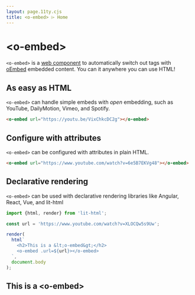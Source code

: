 ```yaml
---
layout: page.11ty.cjs
title: <o-embed> ⌲ Home
---
```


# &lt;o-embed>

`<o-embed>` is a [web component] to automatically switch out tags with [oEmbed]
embedded content. You can it anywhere you can use HTML!

[web component]: https://developer.mozilla.org/en-US/docs/Web/Web_Components
[oembed]: https://oembed.com/

## As easy as HTML

<section class="columns">
  <div>

`<o-embed>` can handle simple embeds with _open_ embedding, such as YouTube, DailyMotion,
Vimeo, and Spotify.

```html
<o-embed url="https://youtu.be/VixChkcDC2g"></o-embed>
```

  </div>
  <div>

<o-embed url="https://youtu.be/VixChkcDC2g"></o-embed>

  </div>
</section>

## Configure with attributes

<section class="columns">
  <div>

`<o-embed>` can be configured with attributes in plain HTML.

```html
<o-embed url="https://www.youtube.com/watch?v=6e5B7EKVg48"></o-embed>
```

  </div>
  <div>

<o-embed url="https://www.youtube.com/watch?v=6e5B7EKVg48"></o-embed>

  </div>
</section>

## Declarative rendering

<section class="columns">
  <div>

`<o-embed>` can be used with declarative rendering libraries like Angular, React, Vue, and lit-html

```js
import {html, render} from 'lit-html';

const url = 'https://www.youtube.com/watch?v=XLOCQw5s9Uw';

render(
  html`
    <h2>This is a &lt;o-embed&gt;</h2>
    <o-embed .url=${url}></o-embed>
  `,
  document.body
);
```

  </div>
  <div>

<h2>This is a &lt;o-embed&gt;</h2>
<o-embed url="https://www.youtube.com/watch?v=XLOCQw5s9Uw"></o-embed>

  </div>
</section>
